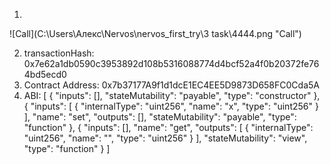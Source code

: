 1. 
![Call](C:\Users\Алекс\Nervos\nervos_first_try\3 task\4444.png "Call")

2. transactionHash: 0x7e62a1db0590c3953892d108b5316088774d4bcf52a4f0b20372fe764bd5ecd0
3. Contract Address: 0x7b37177A9f1d1dcE1EC4EE5D9873D658FC0Cda5A
4. ABI: [
    {
      "inputs": [],
      "stateMutability": "payable",
      "type": "constructor"
    },
    {
      "inputs": [
        {
          "internalType": "uint256",
          "name": "x",
          "type": "uint256"
        }
      ],
      "name": "set",
      "outputs": [],
      "stateMutability": "payable",
      "type": "function"
    },
    {
      "inputs": [],
      "name": "get",
      "outputs": [
        {
          "internalType": "uint256",
          "name": "",
          "type": "uint256"
        }
      ],
      "stateMutability": "view",
      "type": "function"
    }
  ]